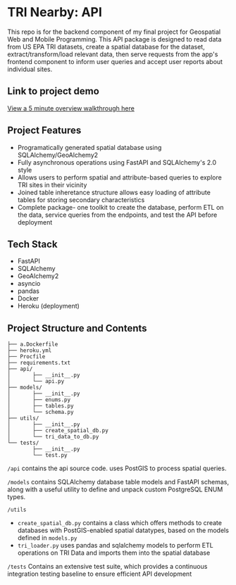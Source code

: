 <h1>TRI Nearby:  API</h1>
This repo is for the backend component of my final project for Geospatial Web and Mobile Programming.  This API package is designed to read data from US EPA TRI datasets, create a spatial database for the dataset, extract/transform/load relevant data, then serve requests from the app's frontend component to inform user queries and accept user reports about individual sites.

<h2>Link to project demo</h2>

[View a 5 minute overview walkthrough here](https://youtu.be/jYbpUzD-KjI)

<h2>Project Features</h2>

* Programatically generated spatial database using SQLAlchemy/GeoAlchemy2
* Fully asynchronous operations using FastAPI and SQLAlchemy's 2.0 style
* Allows users to perform spatial and attribute-based queries to explore TRI sites in their vicinity
* Joined table inheretance structure allows easy loading of attribute tables for storing secondary characteristics
* Complete package- one toolkit to create the database, perform ETL on the data, service queries from the endpoints, and test the API before deployment

<h2>Tech Stack</h2>

* FastAPI
* SQLAlchemy
* GeoAlchemy2
* asyncio
* pandas
* Docker
* Heroku (deployment)

<h2>Project Structure and Contents</h2>

```tri_nearby/
├── a.Dockerfile
├── heroku.yml
├── Procfile
├── requirements.txt
├── api/
│       ├── __init__.py
│       └── api.py
├── models/
│       ├── __init__.py
│       ├── enums.py
│       ├── tables.py
│       └── schema.py
├── utils/
│       ├── __init__.py
│       ├── create_spatial_db.py
│       └── tri_data_to_db.py
└── tests/
        ├── __init__.py
        └── test.py
```

`/api` contains the api source code.  uses PostGIS to process spatial queries.

`/models` contains SQLAlchemy database table models and FastAPI schemas, along with a useful utility to define and unpack custom PostgreSQL ENUM types.

`/utils`

  - `create_spatial_db.py` contains a class which offers methods to create databases with PostGIS-enabled spatial datatypes, based on the models defined in `models.py`
  - `tri_loader.py` uses pandas and sqlalchemy models to perform ETL operations on TRI Data and imports them into the spatial database

`/tests` Contains an extensive test suite, which provides a continuous integration testing baseline to ensure efficient API development

